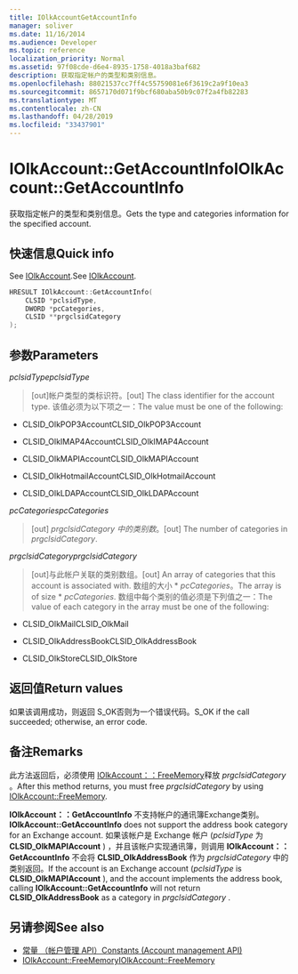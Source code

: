 ```yaml
---
title: IOlkAccountGetAccountInfo
manager: soliver
ms.date: 11/16/2014
ms.audience: Developer
ms.topic: reference
localization_priority: Normal
ms.assetid: 97f08cde-d6e4-8935-1758-4018a3baf682
description: 获取指定帐户的类型和类别信息。
ms.openlocfilehash: 88021537cc7ff4c55759081e6f3619c2a9f10ea3
ms.sourcegitcommit: 8657170d071f9bcf680aba50b9c07f2a4fb82283
ms.translationtype: MT
ms.contentlocale: zh-CN
ms.lasthandoff: 04/28/2019
ms.locfileid: "33437901"
---
```

# <a name="iolkaccountgetaccountinfo"></a><span data-ttu-id="e9e2a-103">IOlkAccount::GetAccountInfo</span><span class="sxs-lookup"><span data-stu-id="e9e2a-103">IOlkAccount::GetAccountInfo</span></span>

<span data-ttu-id="e9e2a-104">获取指定帐户的类型和类别信息。</span><span class="sxs-lookup"><span data-stu-id="e9e2a-104">Gets the type and categories information for the specified account.</span></span>
  
## <a name="quick-info"></a><span data-ttu-id="e9e2a-105">快速信息</span><span class="sxs-lookup"><span data-stu-id="e9e2a-105">Quick info</span></span>

<span data-ttu-id="e9e2a-106">See [IOlkAccount](iolkaccount.md).</span><span class="sxs-lookup"><span data-stu-id="e9e2a-106">See [IOlkAccount](iolkaccount.md).</span></span>
  
```cpp
HRESULT IOlkAccount::GetAccountInfo(  
    CLSID *pclsidType, 
    DWORD *pcCategories, 
    CLSID **prgclsidCategory 
);

```

## <a name="parameters"></a><span data-ttu-id="e9e2a-107">参数</span><span class="sxs-lookup"><span data-stu-id="e9e2a-107">Parameters</span></span>

<span data-ttu-id="e9e2a-108">_pclsidType_</span><span class="sxs-lookup"><span data-stu-id="e9e2a-108">_pclsidType_</span></span>
  
> <span data-ttu-id="e9e2a-109">[out]帐户类型的类标识符。</span><span class="sxs-lookup"><span data-stu-id="e9e2a-109">[out] The class identifier for the account type.</span></span> <span data-ttu-id="e9e2a-110">该值必须为以下项之一：</span><span class="sxs-lookup"><span data-stu-id="e9e2a-110">The value must be one of the following:</span></span>
    
   - <span data-ttu-id="e9e2a-111">CLSID_OlkPOP3Account</span><span class="sxs-lookup"><span data-stu-id="e9e2a-111">CLSID_OlkPOP3Account</span></span> 
    
   - <span data-ttu-id="e9e2a-112">CLSID_OlkIMAP4Account</span><span class="sxs-lookup"><span data-stu-id="e9e2a-112">CLSID_OlkIMAP4Account</span></span> 
    
   - <span data-ttu-id="e9e2a-113">CLSID_OlkMAPIAccount</span><span class="sxs-lookup"><span data-stu-id="e9e2a-113">CLSID_OlkMAPIAccount</span></span> 
    
   - <span data-ttu-id="e9e2a-114">CLSID_OlkHotmailAccount</span><span class="sxs-lookup"><span data-stu-id="e9e2a-114">CLSID_OlkHotmailAccount</span></span> 
    
   - <span data-ttu-id="e9e2a-115">CLSID_OlkLDAPAccount</span><span class="sxs-lookup"><span data-stu-id="e9e2a-115">CLSID_OlkLDAPAccount</span></span>
    
<span data-ttu-id="e9e2a-116">_pcCategories_</span><span class="sxs-lookup"><span data-stu-id="e9e2a-116">_pcCategories_</span></span>
  
> <span data-ttu-id="e9e2a-117">[out]  _prgclsidCategory 中的类别数_。</span><span class="sxs-lookup"><span data-stu-id="e9e2a-117">[out] The number of categories in  _prgclsidCategory_.</span></span>
    
<span data-ttu-id="e9e2a-118">_prgclsidCategory_</span><span class="sxs-lookup"><span data-stu-id="e9e2a-118">_prgclsidCategory_</span></span>
  
> <span data-ttu-id="e9e2a-119">[out]与此帐户关联的类别数组。</span><span class="sxs-lookup"><span data-stu-id="e9e2a-119">[out] An array of categories that this account is associated with.</span></span> <span data-ttu-id="e9e2a-120">数组的大小 \* _pcCategories_。</span><span class="sxs-lookup"><span data-stu-id="e9e2a-120">The array is of size \* _pcCategories_.</span></span> <span data-ttu-id="e9e2a-121">数组中每个类别的值必须是下列值之一：</span><span class="sxs-lookup"><span data-stu-id="e9e2a-121">The value of each category in the array must be one of the following:</span></span>
    
   - <span data-ttu-id="e9e2a-122">CLSID_OlkMail</span><span class="sxs-lookup"><span data-stu-id="e9e2a-122">CLSID_OlkMail</span></span>
    
   - <span data-ttu-id="e9e2a-123">CLSID_OlkAddressBook</span><span class="sxs-lookup"><span data-stu-id="e9e2a-123">CLSID_OlkAddressBook</span></span>
    
   - <span data-ttu-id="e9e2a-124">CLSID_OlkStore</span><span class="sxs-lookup"><span data-stu-id="e9e2a-124">CLSID_OlkStore</span></span>
    
## <a name="return-values"></a><span data-ttu-id="e9e2a-125">返回值</span><span class="sxs-lookup"><span data-stu-id="e9e2a-125">Return values</span></span>

<span data-ttu-id="e9e2a-126">如果该调用成功，则返回 S_OK否则为一个错误代码。</span><span class="sxs-lookup"><span data-stu-id="e9e2a-126">S_OK if the call succeeded; otherwise, an error code.</span></span>
  
## <a name="remarks"></a><span data-ttu-id="e9e2a-127">备注</span><span class="sxs-lookup"><span data-stu-id="e9e2a-127">Remarks</span></span>

<span data-ttu-id="e9e2a-128">此方法返回后，必须使用 [IOlkAccount：：FreeMemory](iolkaccount-freememory.md)释放 *prgclsidCategory* 。</span><span class="sxs-lookup"><span data-stu-id="e9e2a-128">After this method returns, you must free  *prgclsidCategory*  by using [IOlkAccount::FreeMemory](iolkaccount-freememory.md).</span></span>
  
<span data-ttu-id="e9e2a-129">**IOlkAccount：：GetAccountInfo** 不支持帐户的通讯簿Exchange类别。</span><span class="sxs-lookup"><span data-stu-id="e9e2a-129">**IOlkAccount::GetAccountInfo** does not support the address book category for an Exchange account.</span></span> <span data-ttu-id="e9e2a-130">如果该帐户是 Exchange 帐户 (*pclsidType* 为 **CLSID_OlkMAPIAccount** ) ，并且该帐户实现通讯簿，则调用 **IOlkAccount：：GetAccountInfo** 不会将 **CLSID_OlkAddressBook** 作为 *prgclsidCategory* 中的类别返回。</span><span class="sxs-lookup"><span data-stu-id="e9e2a-130">If the account is an Exchange account (*pclsidType*  is **CLSID_OlkMAPIAccount** ), and the account implements the address book, calling **IOlkAccount::GetAccountInfo** will not return **CLSID_OlkAddressBook** as a category in  *prgclsidCategory*  .</span></span> 
  
## <a name="see-also"></a><span data-ttu-id="e9e2a-131">另请参阅</span><span class="sxs-lookup"><span data-stu-id="e9e2a-131">See also</span></span>

- [<span data-ttu-id="e9e2a-132">常量 （帐户管理 API）</span><span class="sxs-lookup"><span data-stu-id="e9e2a-132">Constants (Account management API)</span></span>](constants-account-management-api.md)  
- [<span data-ttu-id="e9e2a-133">IOlkAccount::FreeMemory</span><span class="sxs-lookup"><span data-stu-id="e9e2a-133">IOlkAccount::FreeMemory</span></span>](iolkaccount-freememory.md)

